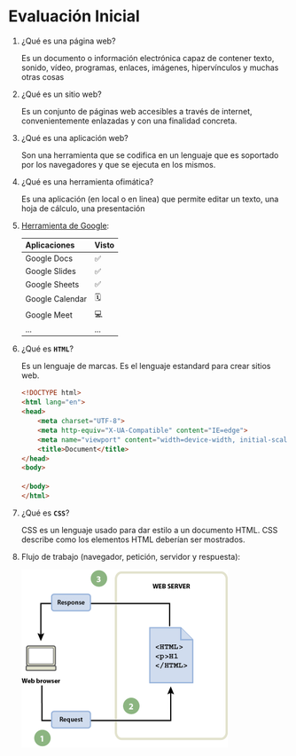 # Evaluación Inicial

1. ¿Qué es una página web?

    Es un documento o información electrónica capaz de contener texto, sonido, vídeo, programas, enlaces, imágenes, hipervínculos y muchas otras cosas

2. ¿Qué es un sitio web?

    Es un conjunto de páginas web accesibles a través de internet, convenientemente enlazadas y con una finalidad concreta.

3. ¿Qué es una aplicación web?

    Son una herramienta que se codifica en un lenguaje que es soportado por los navegadores y que se ejecuta en los mismos.

4. ¿Qué es una herramienta ofimática?

    Es una aplicación (en local o en linea) que permite editar un texto, una hoja de cálculo, una presentación

5. [Herramienta de Google](https://www.google.com/intl/es-419/chrome/browser-tools/):

    | Aplicaciones | Visto |
    | - | - |
    | Google Docs | ✅ |
    | Google Slides | ✅ |
    | Google Sheets | ✅ |
    | Google Calendar | 🗓️ |
    | Google Meet | 💻 |
    | ... | ... |

6. ¿Qué es **`HTML`**?

    Es un lenguaje de marcas. Es el lenguaje estandard para crear sitios web.

    ```HTML
    <!DOCTYPE html>
    <html lang="en">
    <head>
        <meta charset="UTF-8">
        <meta http-equiv="X-UA-Compatible" content="IE=edge">
        <meta name="viewport" content="width=device-width, initial-scale=1.0">
        <title>Document</title>
    </head>
    <body>

    </body>
    </html>
    ```

7. ¿Qué es **`CSS`**?

    CSS es un lenguaje usado para dar estilo a un documento HTML. CSS describe como los
    elementos HTML deberían ser mostrados.

8. Flujo de trabajo (navegador, petición, servidor y respuesta):

    ![imagen](https://github.com/Jinquan089/Actividad0_Jin/blob/main/img1.png)

